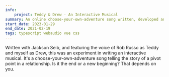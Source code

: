 ```yaml
---
info:
    project: Teddy & Drew - An Interactive Musical
summary: An online choose-your-own-adventure song written, developed and produced by Jackson Seib & Lee-Orr
start_date: 2023-01-29
end_date: 2021-02-19
tags: typescript webaudio vue css
---
```


Written with Jackson Seib, and featuring the voice of Rob Russo as Teddy and myself as Drew, this was an experiment in writing an interactive musical. It's a choose-your-own-adventure song telling the story of a pivot point in a relationship. Is it the end or a new beginning? That depends on you.